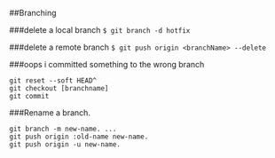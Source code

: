 ##Branching

###delete a local branch
```$ git branch -d hotfix```

###delete a remote branch
```$ git push origin <branchName> --delete```

###oops i committed something to the wrong branch

    git reset --soft HEAD^
    git checkout [branchname]
    git commit



###Rename a branch.

    git branch -m new-name. ...
    git push origin :old-name new-name.
    git push origin -u new-name.
